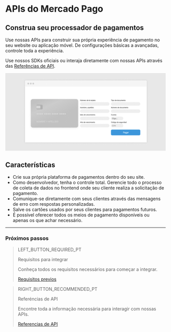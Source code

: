 # APIs do Mercado Pago

## Construa seu processador de pagamentos

Use nossas APIs para construir sua própria experiência de pagamento no seu website ou aplicação móvel. De configurações básicas a avançadas, controle toda a experiência.

Use nossos SDKs oficiais ou interaja diretamente com nossas APIs através das [Referências de API](https://www.mercadopago.com.ab/developers/pt/reference/payments/_payments/post/).

![API-payment](/images/api/api-payment-intro.png)

## Características

* Crie sua própria plataforma de pagamentos dentro do seu site.
* Como desenvolvedor, tenha o controle total. Gerencie todo o processo de coleta de dados no frontend onde seu cliente realiza a solicitação de pagamento.
* Comunique-se diretamente com seus clientes através das mensagens de erro com respostas personalizadas.
* Salve os cartões usados por seus clientes para pagamentos futuros.
* É possível oferecer todos os meios de pagamento disponíveis ou apenas os que achar necessário.

---
### Próximos passos

> LEFT_BUTTON_REQUIRED_PT
>
> Requisitos para integrar
>
> Conheça todos os requisitos necessários para começar a integrar.
>
> [Requisitos previos](https://www.mercadopago.com.br/developers/pt/guides/payments/api/previous-requirements/)

> RIGHT_BUTTON_RECOMMENDED_PT
>
> Referéncias de API
>
> Encontre toda a informação necessária para interagir com nossas APIs.
>
> [Referencias de API](https://www.mercadopago.com.br/developers/pt/reference/)